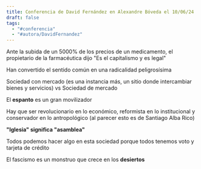 ```yaml
---
title: Conferencia de David Fernández en Alexandre Bóveda el 10/06/24
draft: false
tags:
  - "#conferencia"
  - "#autora/DavidFernandez"
---
```

Ante la subida de un 5000% de los precios de un medicamento, el propietario de la farmacéutica dijo "Es el capitalismo y es legal"

Han convertido el sentido común en una radicalidad peligrosísima

Sociedad con mercado (es una instancia más, un sitio donde intercambiar bienes y servicios) vs Sociedad de mercado

El **espanto** es un gran movilizador

Hay que ser revolucionario en lo económico, reformista en lo institucional y conservador en lo antropológico (al parecer esto es de Santiago Alba Rico)

**"Iglesia" significa "asamblea"**

Todos podemos hacer algo en esta sociedad porque todos tenemos voto y tarjeta de crédito

El fascismo es un monstruo que crece en los **desiertos**